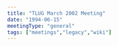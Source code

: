 ```yaml
---
title: "TLUG March 2002 Meeting"
date: "1994-06-15"
meetingType: "general"
tags: ["meetings","legacy","wiki"]
---
```


